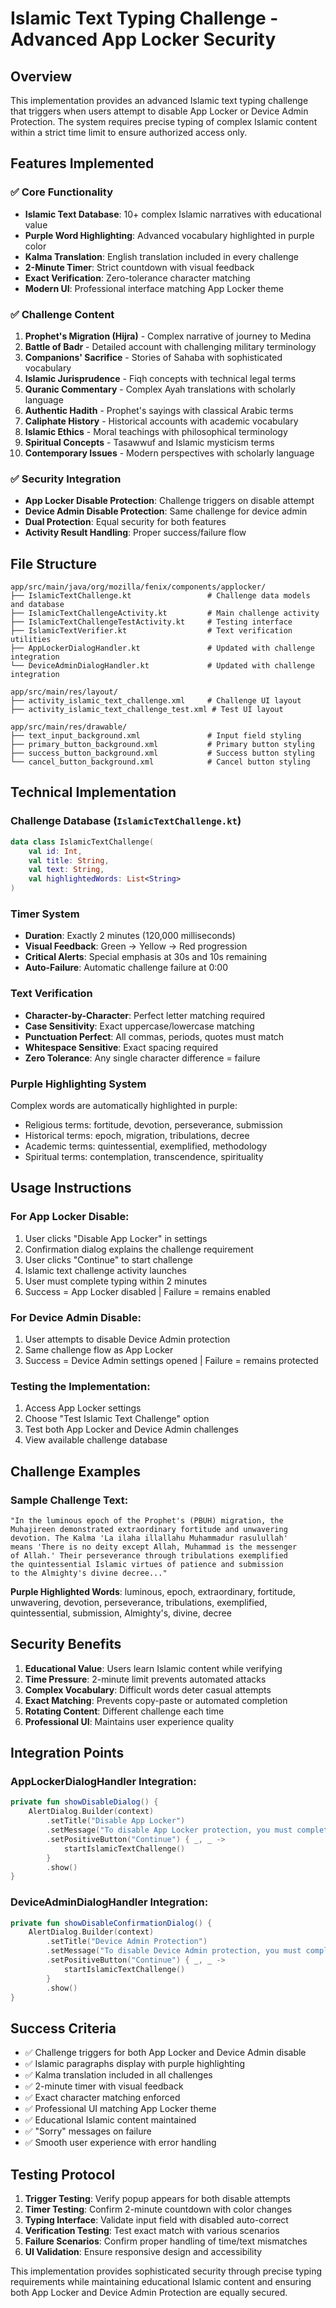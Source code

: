 # Islamic Text Typing Challenge - Advanced App Locker Security

## Overview

This implementation provides an advanced Islamic text typing challenge that triggers when users attempt to disable App Locker or Device Admin Protection. The system requires precise typing of complex Islamic content within a strict time limit to ensure authorized access only.

## Features Implemented

### ✅ Core Functionality
- **Islamic Text Database**: 10+ complex Islamic narratives with educational value
- **Purple Word Highlighting**: Advanced vocabulary highlighted in purple color
- **Kalma Translation**: English translation included in every challenge
- **2-Minute Timer**: Strict countdown with visual feedback
- **Exact Verification**: Zero-tolerance character matching
- **Modern UI**: Professional interface matching App Locker theme

### ✅ Challenge Content
1. **Prophet's Migration (Hijra)** - Complex narrative of journey to Medina
2. **Battle of Badr** - Detailed account with challenging military terminology
3. **Companions' Sacrifice** - Stories of Sahaba with sophisticated vocabulary
4. **Islamic Jurisprudence** - Fiqh concepts with technical legal terms
5. **Quranic Commentary** - Complex Ayah translations with scholarly language
6. **Authentic Hadith** - Prophet's sayings with classical Arabic terms
7. **Caliphate History** - Historical accounts with academic vocabulary
8. **Islamic Ethics** - Moral teachings with philosophical terminology
9. **Spiritual Concepts** - Tasawwuf and Islamic mysticism terms
10. **Contemporary Issues** - Modern perspectives with scholarly language

### ✅ Security Integration
- **App Locker Disable Protection**: Challenge triggers on disable attempt
- **Device Admin Disable Protection**: Same challenge for device admin
- **Dual Protection**: Equal security for both features
- **Activity Result Handling**: Proper success/failure flow

## File Structure

```
app/src/main/java/org/mozilla/fenix/components/applocker/
├── IslamicTextChallenge.kt                 # Challenge data models and database
├── IslamicTextChallengeActivity.kt         # Main challenge activity
├── IslamicTextChallengeTestActivity.kt     # Testing interface
├── IslamicTextVerifier.kt                  # Text verification utilities
├── AppLockerDialogHandler.kt               # Updated with challenge integration
└── DeviceAdminDialogHandler.kt             # Updated with challenge integration

app/src/main/res/layout/
├── activity_islamic_text_challenge.xml     # Challenge UI layout
├── activity_islamic_text_challenge_test.xml # Test UI layout

app/src/main/res/drawable/
├── text_input_background.xml               # Input field styling
├── primary_button_background.xml           # Primary button styling
├── success_button_background.xml           # Success button styling
└── cancel_button_background.xml            # Cancel button styling
```

## Technical Implementation

### Challenge Database (`IslamicTextChallenge.kt`)
```kotlin
data class IslamicTextChallenge(
    val id: Int,
    val title: String,
    val text: String,
    val highlightedWords: List<String>
)
```

### Timer System
- **Duration**: Exactly 2 minutes (120,000 milliseconds)
- **Visual Feedback**: Green → Yellow → Red progression
- **Critical Alerts**: Special emphasis at 30s and 10s remaining
- **Auto-Failure**: Automatic challenge failure at 0:00

### Text Verification
- **Character-by-Character**: Perfect letter matching required
- **Case Sensitivity**: Exact uppercase/lowercase matching
- **Punctuation Perfect**: All commas, periods, quotes must match
- **Whitespace Sensitive**: Exact spacing required
- **Zero Tolerance**: Any single character difference = failure

### Purple Highlighting System
Complex words are automatically highlighted in purple:
- Religious terms: fortitude, devotion, perseverance, submission
- Historical terms: epoch, migration, tribulations, decree
- Academic terms: quintessential, exemplified, methodology
- Spiritual terms: contemplation, transcendence, spirituality

## Usage Instructions

### For App Locker Disable:
1. User clicks "Disable App Locker" in settings
2. Confirmation dialog explains the challenge requirement
3. User clicks "Continue" to start challenge
4. Islamic text challenge activity launches
5. User must complete typing within 2 minutes
6. Success = App Locker disabled | Failure = remains enabled

### For Device Admin Disable:
1. User attempts to disable Device Admin protection
2. Same challenge flow as App Locker
3. Success = Device Admin settings opened | Failure = remains protected

### Testing the Implementation:
1. Access App Locker settings
2. Choose "Test Islamic Text Challenge" option
3. Test both App Locker and Device Admin challenges
4. View available challenge database

## Challenge Examples

### Sample Challenge Text:
```
"In the luminous epoch of the Prophet's (PBUH) migration, the 
Muhajireen demonstrated extraordinary fortitude and unwavering 
devotion. The Kalma 'La ilaha illallahu Muhammadur rasulullah' 
means 'There is no deity except Allah, Muhammad is the messenger 
of Allah.' Their perseverance through tribulations exemplified 
the quintessential Islamic virtues of patience and submission 
to the Almighty's divine decree..."
```

**Purple Highlighted Words**: luminous, epoch, extraordinary, fortitude, unwavering, devotion, perseverance, tribulations, exemplified, quintessential, submission, Almighty's, divine, decree

## Security Benefits

1. **Educational Value**: Users learn Islamic content while verifying
2. **Time Pressure**: 2-minute limit prevents automated attacks
3. **Complex Vocabulary**: Difficult words deter casual attempts
4. **Exact Matching**: Prevents copy-paste or automated completion
5. **Rotating Content**: Different challenge each time
6. **Professional UI**: Maintains user experience quality

## Integration Points

### AppLockerDialogHandler Integration:
```kotlin
private fun showDisableDialog() {
    AlertDialog.Builder(context)
        .setTitle("Disable App Locker")
        .setMessage("To disable App Locker protection, you must complete an Islamic text typing challenge.")
        .setPositiveButton("Continue") { _, _ ->
            startIslamicTextChallenge()
        }
        .show()
}
```

### DeviceAdminDialogHandler Integration:
```kotlin
private fun showDisableConfirmationDialog() {
    AlertDialog.Builder(context)
        .setTitle("Device Admin Protection")
        .setMessage("To disable Device Admin protection, you must complete an Islamic text typing challenge.")
        .setPositiveButton("Continue") { _, _ ->
            startIslamicTextChallenge()
        }
        .show()
}
```

## Success Criteria

- ✅ Challenge triggers for both App Locker and Device Admin disable
- ✅ Islamic paragraphs display with purple highlighting
- ✅ Kalma translation included in all challenges
- ✅ 2-minute timer with visual feedback
- ✅ Exact character matching enforced
- ✅ Professional UI matching App Locker theme
- ✅ Educational Islamic content maintained
- ✅ "Sorry" messages on failure
- ✅ Smooth user experience with error handling

## Testing Protocol

1. **Trigger Testing**: Verify popup appears for both disable attempts
2. **Timer Testing**: Confirm 2-minute countdown with color changes
3. **Typing Interface**: Validate input field with disabled auto-correct
4. **Verification Testing**: Test exact match with various scenarios
5. **Failure Scenarios**: Confirm proper handling of time/text mismatches
6. **UI Validation**: Ensure responsive design and accessibility

This implementation provides sophisticated security through precise typing requirements while maintaining educational Islamic content and ensuring both App Locker and Device Admin Protection are equally secured.
